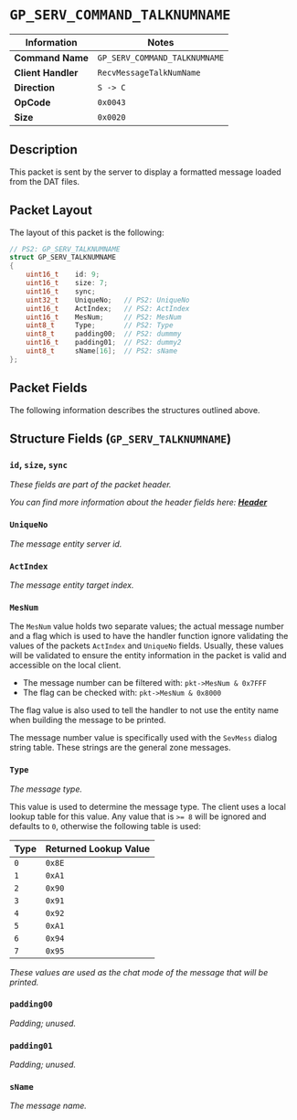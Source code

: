 # `GP_SERV_COMMAND_TALKNUMNAME`

| Information               | Notes |
|---                        |---    |
| **Command Name**          | `GP_SERV_COMMAND_TALKNUMNAME` |
| **Client Handler**        | `RecvMessageTalkNumName` |
| **Direction**             | `S -> C` |
| **OpCode**                | `0x0043` |
| **Size**                  | `0x0020` |

## Description

This packet is sent by the server to display a formatted message loaded from the DAT files.

## Packet Layout

The layout of this packet is the following:

```cpp
// PS2: GP_SERV_TALKNUMNAME
struct GP_SERV_TALKNUMNAME
{
    uint16_t    id: 9;
    uint16_t    size: 7;
    uint16_t    sync;
    uint32_t    UniqueNo;   // PS2: UniqueNo
    uint16_t    ActIndex;   // PS2: ActIndex
    uint16_t    MesNum;     // PS2: MesNum
    uint8_t     Type;       // PS2: Type
    uint8_t     padding00;  // PS2: dummmy
    uint16_t    padding01;  // PS2: dummy2
    uint8_t     sName[16];  // PS2: sName
};
```

## Packet Fields

The following information describes the structures outlined above.

## Structure Fields (`GP_SERV_TALKNUMNAME`)

### `id`, `size`, `sync`

_These fields are part of the packet header._

_You can find more information about the header fields here: [**Header**](/world/HEADER.md)_

### `UniqueNo`

_The message entity server id._

### `ActIndex`

_The message entity target index._

### `MesNum`

The `MesNum` value holds two separate values; the actual message number and a flag which is used to have the handler function ignore validating the values of the packets `ActIndex` and `UniqueNo` fields. Usually, these values will be validated to ensure the entity information in the packet is valid and accessible on the local client.

  - The message number can be filtered with: `pkt->MesNum & 0x7FFF`
  - The flag can be checked with: `pkt->MesNum & 0x8000`

The flag value is also used to tell the handler to not use the entity name when building the message to be printed.

The message number value is specifically used with the `SevMess` dialog string table. These strings are the general zone messages.

### `Type`

_The message type._

This value is used to determine the message type. The client uses a local lookup table for this value. Any value that is `>= 8` will be ignored and defaults to `0`, otherwise the following table is used:

| Type | Returned Lookup Value |
| --- | --- |
| `0` | `0x8E` |
| `1` | `0xA1` |
| `2` | `0x90` |
| `3` | `0x91` |
| `4` | `0x92` |
| `5` | `0xA1` |
| `6` | `0x94` |
| `7` | `0x95` |

_These values are used as the chat mode of the message that will be printed._

### `padding00`

_Padding; unused._

### `padding01`

_Padding; unused._

### `sName`

_The message name._
